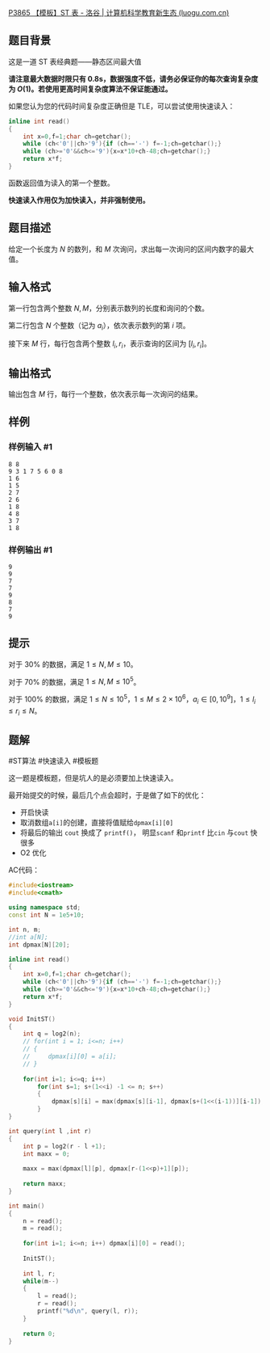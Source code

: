 
[P3865 【模板】ST 表 - 洛谷 | 计算机科学教育新生态 (luogu.com.cn)](https://www.luogu.com.cn/problem/P3865)

## 题目背景

这是一道 ST 表经典题——静态区间最大值

**请注意最大数据时限只有 0.8s，数据强度不低，请务必保证你的每次查询复杂度为 $O(1)$。若使用更高时间复杂度算法不保证能通过。**

如果您认为您的代码时间复杂度正确但是 TLE，可以尝试使用快速读入：

```cpp
inline int read()
{
	int x=0,f=1;char ch=getchar();
	while (ch<'0'||ch>'9'){if (ch=='-') f=-1;ch=getchar();}
	while (ch>='0'&&ch<='9'){x=x*10+ch-48;ch=getchar();}
	return x*f;
}
```

函数返回值为读入的第一个整数。

**快速读入作用仅为加快读入，并非强制使用。**

## 题目描述

给定一个长度为 $N$ 的数列，和 $M$ 次询问，求出每一次询问的区间内数字的最大值。

## 输入格式

第一行包含两个整数 $N,M$，分别表示数列的长度和询问的个数。

第二行包含 $N$ 个整数（记为 $a_i$），依次表示数列的第 $i$ 项。

接下来 $M$ 行，每行包含两个整数 $l_i,r_i$，表示查询的区间为 $[l_i,r_i]$。

## 输出格式

输出包含 $M$ 行，每行一个整数，依次表示每一次询问的结果。

## 样例

### 样例输入 #1

```
8 8
9 3 1 7 5 6 0 8
1 6
1 5
2 7
2 6
1 8
4 8
3 7
1 8
```

### 样例输出 #1

```
9
9
7
7
9
8
7
9
```

## 提示

对于 $30\%$ 的数据，满足 $1\le N,M\le 10$。

对于 $70\%$ 的数据，满足 $1\le N,M\le {10}^5$。

对于 $100\%$ 的数据，满足 $1\le N\le {10}^5$，$1\le M\le 2\times{10}^6$，$a_i\in[0,{10}^9]$，$1\le l_i\le r_i\le N$。

## 题解

#ST算法 #快速读入 #模板题 

这一题是模板题，但是坑人的是必须要加上快速读入。

最开始提交的时候，最后几个点会超时，于是做了如下的优化：
- 开启快读
- 取消数组`a[i]`的创建，直接将值赋给`dpmax[i][0]` 
- 将最后的输出 `cout` 换成了 `printf()`， 明显`scanf` 和`printf` 比`cin` 与`cout` 快很多
- O2 优化

AC代码：
```cpp
#include<iostream>
#include<cmath>

using namespace std;
const int N = 1e5+10;

int n, m;
//int a[N];
int dpmax[N][20];

inline int read()
{
	int x=0,f=1;char ch=getchar();
	while (ch<'0'||ch>'9'){if (ch=='-') f=-1;ch=getchar();}
	while (ch>='0'&&ch<='9'){x=x*10+ch-48;ch=getchar();}
	return x*f;
}

void InitST()
{
    int q = log2(n);
    // for(int i = 1; i<=n; i++)
    // {
    //     dpmax[i][0] = a[i];
    // }
    
    for(int i=1; i<=q; i++)
        for(int s=1; s+(1<<i) -1 <= n; s++)
        {
            dpmax[s][i] = max(dpmax[s][i-1], dpmax[s+(1<<(i-1))][i-1]);
        }
}

int query(int l ,int r)
{
    int p = log2(r - l +1);
    int maxx = 0;
    
    maxx = max(dpmax[l][p], dpmax[r-(1<<p)+1][p]);
    
    return maxx;
}

int main()
{
    n = read();
    m = read();
    
    for(int i=1; i<=n; i++) dpmax[i][0] = read();
    
    InitST();
    
    int l, r;
    while(m--)
    {
        l = read();
        r = read();
        printf("%d\n", query(l, r));
    }
    
    return 0;
}
```

